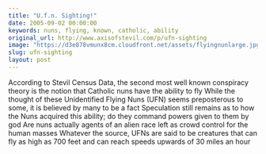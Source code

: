 ```yaml
---
title: "U.f.n. Sighting!"
date: 2005-09-02 00:00:00
keywords: nuns, flying, known, catholic, ability
original_url: http://www.axisofstevil.com/p/ufn-sighting
image: "https://d3e878vmunx8cm.cloudfront.net/assets/flyingnunlarge.jpg"
slug: ufn-sighting
layout: post
---
```


According to Stevil Census Data, the second most well known conspiracy theory is the notion that Catholic nuns have the ability to fly While the thought of these Unidentified Flying Nuns (UFN) seems preposterous to some, it is believed by many to be a fact Speculation still remains as to how the Nuns acquired this ability; do they command powers given to them by god Are nuns actually agents of an alien race left as crowd control for the human masses Whatever the source, UFNs are said to be creatures that can fly as high as 700 feet and can reach speeds upwards of 30 miles an hour

